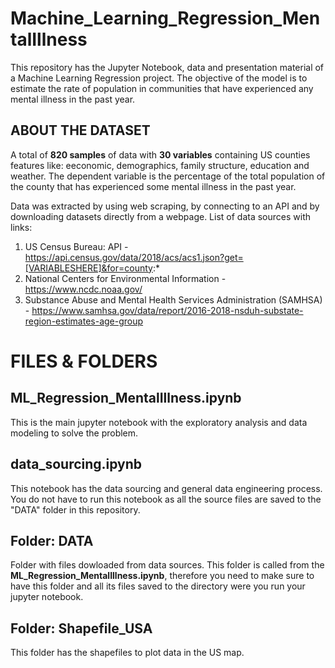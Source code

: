 # Machine_Learning_Regression_MentalIllness
This repository has the Jupyter Notebook, data and presentation material of a Machine Learning Regression project. The objective of the model is to estimate the rate of population in communities that have experienced any mental illness in the past year.


## ABOUT THE DATASET
A total of **820 samples** of data with **30 variables** containing US counties features like: eeconomic, demographics, family structure, education and weather. The dependent variable is the percentage of the total population of the county that has experienced some mental illness in the past year. 

Data was extracted by using web scraping, by connecting to an API and by downloading datasets directly from a webpage. 
List of data sources with links:
1. US Census Bureau: API - https://api.census.gov/data/2018/acs/acs1.json?get=[VARIABLESHERE]&for=county:*
2. National Centers for Environmental Information - https://www.ncdc.noaa.gov/
3. Substance Abuse and Mental Health Services Administration (SAMHSA) - https://www.samhsa.gov/data/report/2016-2018-nsduh-substate-region-estimates-age-group



# FILES & FOLDERS

## ML_Regression_MentalIllness.ipynb

This is the main jupyter notebook with the exploratory analysis and data modeling to solve the problem.

## data_sourcing.ipynb

This notebook has the data sourcing and general data engineering process. You do not have to run this notebook as all the source files are saved to the "DATA" folder in this repository.

## Folder: DATA
Folder with files dowloaded from data sources.
 This folder is called from the **ML_Regression_MentalIllness.ipynb**, therefore you need to make sure to have this folder and all its files saved to the directory were you run your jupyter notebook. 
 
 ## Folder: Shapefile_USA
This folder has the shapefiles  to plot data in the US map. 
